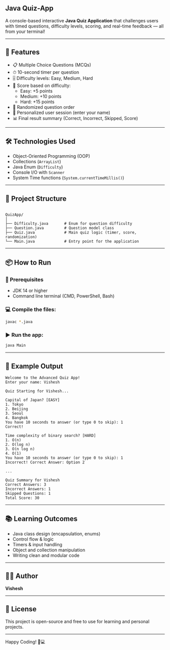 ## Java Quiz-App

A console-based interactive **Java Quiz Application** that challenges users with timed questions, difficulty levels, scoring, and real-time feedback — all from your terminal!

---

## 🚀 Features

- 📋 Multiple Choice Questions (MCQs)
- ⏱ 10-second timer per question
- 🎚 Difficulty levels: Easy, Medium, Hard
- 🎯 Score based on difficulty:
  - Easy: +5 points  
  - Medium: +10 points  
  - Hard: +15 points
- 🔀 Randomized question order
- 👤 Personalized user session (enter your name)
- 📊 Final result summary (Correct, Incorrect, Skipped, Score)

---

## 🛠 Technologies Used

- Object-Oriented Programming (OOP)
- Collections (`ArrayList`)
- Java Enum (`Difficulty`)
- Console I/O with `Scanner`
- System Time functions (`System.currentTimeMillis()`)

---

## 🧱 Project Structure

```

QuizApp/
│
├── Difficulty.java       # Enum for question difficulty
├── Question.java         # Question model class
├── Quiz.java             # Main quiz logic (timer, score, randomization)
└── Main.java             # Entry point for the application

````

---

## 📦 How to Run

### 🔧 Prerequisites
- JDK 14 or higher
- Command line terminal (CMD, PowerShell, Bash)

### 💻 Compile the files:

```bash
javac *.java
````

### ▶ Run the app:

```bash
java Main
```

---

## 📸 Example Output

```
Welcome to the Advanced Quiz App!
Enter your name: Vishesh

Quiz Starting for Vishesh...

Capital of Japan? [EASY]
1. Tokyo
2. Beijing
3. Seoul
4. Bangkok
You have 10 seconds to answer (or type 0 to skip): 1
Correct!

Time complexity of binary search? [HARD]
1. O(n)
2. O(log n)
3. O(n log n)
4. O(1)
You have 10 seconds to answer (or type 0 to skip): 1
Incorrect! Correct Answer: Option 2

...

Quiz Summary for Vishesh
Correct Answers: 3
Incorrect Answers: 1
Skipped Questions: 1
Total Score: 30
```

---

## 📚 Learning Outcomes

* Java class design (encapsulation, enums)
* Control flow & logic
* Timers & input handling
* Object and collection manipulation
* Writing clean and modular code

---

## 🧑‍💻 Author

**Vishesh**

---

## 📜 License

This project is open-source and free to use for learning and personal projects.

---

Happy Coding! 🧠💻
